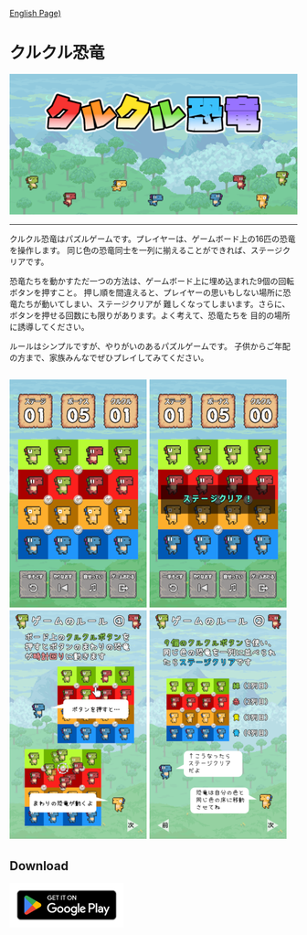 [English Page)](rollingdinos.md)

# クルクル恐竜

![title](img/titlejp.png)

---
クルクル恐竜はパズルゲームです。プレイヤーは、ゲームボード上の16匹の恐竜を操作します。
同じ色の恐竜同士を一列に揃えることができれば、ステージクリアです。

恐竜たちを動かすただ一つの方法は、ゲームボード上に埋め込まれた9個の回転ボタンを押すこと。
押し順を間違えると、プレイヤーの思いもしない場所に恐竜たちが動いてしまい、ステージクリアが
難しくなってしまいます。さらに、ボタンを押せる回数にも限りがあります。よく考えて、恐竜たちを
目的の場所に誘導してください。

ルールはシンプルですが、やりがいのあるパズルゲームです。
子供からご年配の方まで、家族みんなでぜひプレイしてみてください。

![screenshot2](img/screenshot02jp.png)
![screenshot3](img/screenshot03jp.png)
![Rule1](img/rule1jp.png)
![Rule2](img/rule2jp.png)
---

## Download

[<img src="img/google-play-badge_en.png" width="200">](https://play.google.com/store/apps/details?id=jp.example.rollingdinos)
